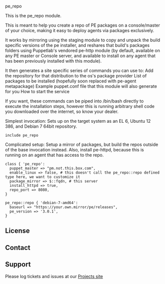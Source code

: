 pe_repo

This is the pe_repo module.

This is meant to help you create a repo of PE packages on a console/master of your choice, making it easy to deploy agents via packages exclusively.

It works by mirroring using the staging module to copy and unpack the build specific versions of the pe installer, and reshares that build's packages folders using Puppetlab's vendored pe-http module (by default, available on any PE master or Console server, and available to install on any agent that has been previously installed with this module).

It then generates a site specific series of commands you can use to:
Add the repository for that distribution to the os's package provider
List of packages to be installed (hopefully soon replaced with pe-agent metapackage)
Example puppet.conf file that this module will also generate for you
How to start the service

If you want, these commands can be piped into /bin/bash directly to execute the installation steps, however this is running arbitrary shell code you downloaded over the internet, so know your dealer.

Simplest invocation:
Sets up on the target system as an EL 6, Ubuntu 12 386, and Debian 7 64bit repository.

```puppet
include pe_repo
```
Complicated setup:
Setup a mirror of packages, but build the repos outside of the base invocation instead.
Also, install pe-httpd, because this is running on an agent that has access to the repo.

```puppet
class { 'pe_repo':
  puppet_master => "pm.not.this.box.com",
  enable_linux => false, # this doesn't call the pe_repo::repo defined type here, we want to customize it
  package_mirror => $::fqdn, # this server
  install_httpd => true,
  repo_port => 8080,
}

pe_repo::repo { 'debian-7-amd64':
  baseurl => "https://your.own.mirror/pe/releases",
  pe_version => '3.0.1',
}
```
License
-------


Contact
-------


Support
-------

Please log tickets and issues at our [Projects site](http://projects.example.com)
